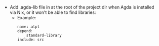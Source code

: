 - Add .agda-lib file in at the root of the project dir when Agda is installed via
  Nix, or it won't be able to find libraries:
  - Example:
    ```
    name: atpl
    depend:
        standard-library
    include: src
    ```
